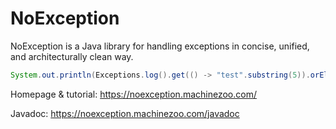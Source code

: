 # NoException #

NoException is a Java library for handling exceptions in concise, unified, and architecturally clean way.

```java
System.out.println(Exceptions.log().get(() -> "test".substring(5)).orElse("fallback"));
```

Homepage & tutorial: https://noexception.machinezoo.com/

Javadoc: https://noexception.machinezoo.com/javadoc
